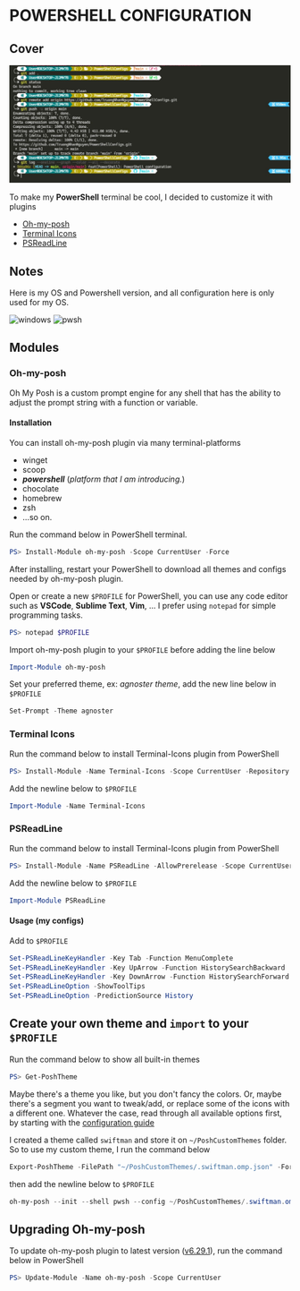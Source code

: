 # POWERSHELL CONFIGURATION

## Cover

![cover](Images/cover.jpg)

To make my **PowerShell** terminal be cool, I decided to customize it with plugins

- [Oh-my-posh](https://github.com/JanDeDobbeleer/oh-my-posh)
- [Terminal Icons](https://github.com/devblackops/Terminal-Icons)
- [PSReadLine](https://github.com/PowerShell/PSReadLine)

## Notes

Here is my OS and Powershell version, and all configuration here is only used for my OS.

![windows](https://img.shields.io/badge/Window-000000?logo=windows&logoColor=blue)
![pwsh](https://img.shields.io/badge/PowerShell-7.2.0-green?logo=powershell&logoColor=blue)

## Modules

### Oh-my-posh

Oh My Posh is a custom prompt engine for any shell that has the ability to adjust the prompt string with a function or variable.

#### Installation

You can install oh-my-posh plugin via many terminal-platforms

- winget
- scoop
- ***powershell*** (*platform that I am introducing.*)
- chocolate
- homebrew
- zsh
- ...so on.

Run the command below in PowerShell terminal.

```powershell
PS> Install-Module oh-my-posh -Scope CurrentUser -Force
```

After installing, restart your PowerShell to download all themes and configs needed by oh-my-posh plugin.

Open or create a new `$PROFILE` for PowerShell, you can use any code editor such as **VSCode**, **Sublime Text**, **Vim**, ... I prefer using `notepad` for simple programming tasks.

```powershell
PS> notepad $PROFILE
```

Import oh-my-posh plugin to your `$PROFILE` before adding the line below

```powershell
Import-Module oh-my-posh
```

Set your preferred theme, ex: *agnoster theme*, add the new line below in `$PROFILE`

```powershell
Set-Prompt -Theme agnoster
```

### Terminal Icons

Run the command below to install Terminal-Icons plugin from PowerShell

```powershell
PS> Install-Module -Name Terminal-Icons -Scope CurrentUser -Repository PSGallery -Force
```

Add the newline below to `$PROFILE`

```powershell
Import-Module -Name Terminal-Icons
```

### PSReadLine

Run the command below to install Terminal-Icons plugin from PowerShell

```powershell
PS> Install-Module -Name PSReadLine -AllowPrerelease -Scope CurrentUser -Force
```

Add the newline below to `$PROFILE`

```powershell
Import-Module PSReadLine
```

#### Usage (my configs)

Add to `$PROFILE`

```powershell
Set-PSReadLineKeyHandler -Key Tab -Function MenuComplete
Set-PSReadLineKeyHandler -Key UpArrow -Function HistorySearchBackward
Set-PSReadLineKeyHandler -Key DownArrow -Function HistorySearchForward
Set-PSReadLineOption -ShowToolTips
Set-PSReadLineOption -PredictionSource History
```

## Create your own theme and `import` to your `$PROFILE`

Run the command below to show all built-in themes

```powershell
PS> Get-PoshTheme
```

Maybe there's a theme you like, but you don't fancy the colors. Or, maybe there's a segment you want to tweak/add, or replace some of the icons with a different one. Whatever the case, read through all available options first, by starting with the [configuration guide](https://ohmyposh.dev/docs/config-overview)

I created a theme called `swiftman` and store it on `~/PoshCustomThemes` folder. So to use my custom theme, I run the command below

```powershell
Export-PoshTheme -FilePath "~/PoshCustomThemes/.swiftman.omp.json" -Format json
```

then add the newline below to `$PROFILE`

```powershell
oh-my-posh --init --shell pwsh --config ~/PoshCustomThemes/.swiftman.omp.json | Invoke-Expression
```

## Upgrading Oh-my-posh

To update oh-my-posh plugin to latest version ([v6.29.1](https://github.com/JanDeDobbeleer/oh-my-posh)), run the command below in PowerShell

```powershell
PS> Update-Module -Name oh-my-posh -Scope CurrentUser
```
